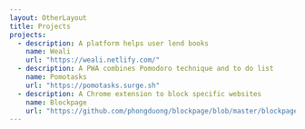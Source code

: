 ```yaml
---
layout: OtherLayout
title: Projects
projects:
  - description: A platform helps user lend books
    name: Weali
    url: "https://weali.netlify.com/"
  - description: A PWA combines Pomodoro technique and to do list
    name: Pomotasks
    url: "https://pomotasks.surge.sh"
  - description: A Chrome extension to block specific websites
    name: Blockpage
    url: "https://github.com/phongduong/blockpage/blob/master/blockpage.crx"
---
```


<pages-Projects />

